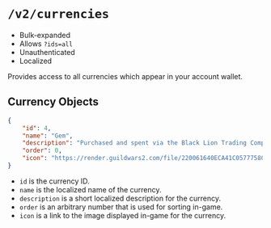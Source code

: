 # `/v2/currencies`

 * Bulk-expanded
 * Allows `?ids=all`
 * Unauthenticated
 * Localized

Provides access to all currencies which appear in your account wallet.

## Currency Objects

```json
{
    "id": 4,
    "name": "Gem",
    "description": "Purchased and spent via the Black Lion Trading Company.",
    "order": 0,
    "icon": "https://render.guildwars2.com/file/220061640ECA41C0577758030357221B4ECCE62C/502065.png"
}
```

 * `id` is the currency ID.
 * `name` is the localized name of the currency.
 * `description` is a short localized description for the currency.
 * `order` is an arbitrary number that is used for sorting in-game.
 * `icon` is a link to the image displayed in-game for the currency.
